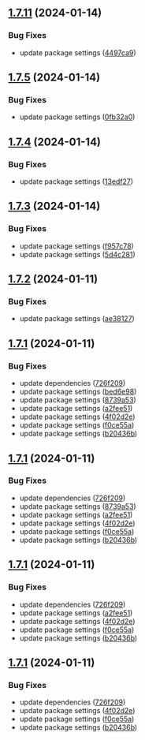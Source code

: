 ## [1.7.11](https://github.com/ExpediaGroup/spec-transformer/compare/v1.7.10...v1.7.11) (2024-01-14)


### Bug Fixes

* update package settings ([4497ca9](https://github.com/ExpediaGroup/spec-transformer/commit/4497ca9b05983da646b9cd96dd02742174b0e203))

## [1.7.5](https://github.com/ExpediaGroup/spec-transformer/compare/v1.7.4...v1.7.5) (2024-01-14)


### Bug Fixes

* update package settings ([0fb32a0](https://github.com/ExpediaGroup/spec-transformer/commit/0fb32a030c1fee468197303386b10e26cb3c3454))

## [1.7.4](https://github.com/ExpediaGroup/spec-transformer/compare/v1.7.3...v1.7.4) (2024-01-14)


### Bug Fixes

* update package settings ([13edf27](https://github.com/ExpediaGroup/spec-transformer/commit/13edf27a6701b15a6f43ce8d5033e86680b15956))

## [1.7.3](https://github.com/ExpediaGroup/spec-transformer/compare/v1.7.2...v1.7.3) (2024-01-14)


### Bug Fixes

* update package settings ([f957c78](https://github.com/ExpediaGroup/spec-transformer/commit/f957c7801a62cfad00c0e315da3fa47be56ac493))
* update package settings ([5d4c281](https://github.com/ExpediaGroup/spec-transformer/commit/5d4c281ce7a1d727d6c701de46075645b9cceb8c))

## [1.7.2](https://github.com/ExpediaGroup/spec-transformer/compare/v1.7.1...v1.7.2) (2024-01-11)


### Bug Fixes

* update package settings ([ae38127](https://github.com/ExpediaGroup/spec-transformer/commit/ae38127414d9836ee93e669e887391d8ff57c0fd))

## [1.7.1](https://github.com/ExpediaGroup/spec-transformer/compare/v1.7.0...v1.7.1) (2024-01-11)


### Bug Fixes

* update dependencies ([726f209](https://github.com/ExpediaGroup/spec-transformer/commit/726f2098cc4cd72347599cb299dd399acad23e9a))
* update package settings ([bed6e98](https://github.com/ExpediaGroup/spec-transformer/commit/bed6e98f16750f02696f70c84d323ce0586f9384))
* update package settings ([8739a53](https://github.com/ExpediaGroup/spec-transformer/commit/8739a530f4f5b7a71aeb6002b59108384ba39639))
* update package settings ([a2fee51](https://github.com/ExpediaGroup/spec-transformer/commit/a2fee51c10d6c753202f25000a7e76587c869184))
* update package settings ([4f02d2e](https://github.com/ExpediaGroup/spec-transformer/commit/4f02d2e09d058e83459cc0cbc8c079650f834a1b))
* update package settings ([f0ce55a](https://github.com/ExpediaGroup/spec-transformer/commit/f0ce55aa3c4966b135fde3c05a3b4becc78d579a))
* update package settings ([b20436b](https://github.com/ExpediaGroup/spec-transformer/commit/b20436b1f7f315fc29342c42a0b3138141149e6e))

## [1.7.1](https://github.com/ExpediaGroup/spec-transformer/compare/v1.7.0...v1.7.1) (2024-01-11)


### Bug Fixes

* update dependencies ([726f209](https://github.com/ExpediaGroup/spec-transformer/commit/726f2098cc4cd72347599cb299dd399acad23e9a))
* update package settings ([8739a53](https://github.com/ExpediaGroup/spec-transformer/commit/8739a530f4f5b7a71aeb6002b59108384ba39639))
* update package settings ([a2fee51](https://github.com/ExpediaGroup/spec-transformer/commit/a2fee51c10d6c753202f25000a7e76587c869184))
* update package settings ([4f02d2e](https://github.com/ExpediaGroup/spec-transformer/commit/4f02d2e09d058e83459cc0cbc8c079650f834a1b))
* update package settings ([f0ce55a](https://github.com/ExpediaGroup/spec-transformer/commit/f0ce55aa3c4966b135fde3c05a3b4becc78d579a))
* update package settings ([b20436b](https://github.com/ExpediaGroup/spec-transformer/commit/b20436b1f7f315fc29342c42a0b3138141149e6e))

## [1.7.1](https://github.com/ExpediaGroup/spec-transformer/compare/v1.7.0...v1.7.1) (2024-01-11)


### Bug Fixes

* update dependencies ([726f209](https://github.com/ExpediaGroup/spec-transformer/commit/726f2098cc4cd72347599cb299dd399acad23e9a))
* update package settings ([a2fee51](https://github.com/ExpediaGroup/spec-transformer/commit/a2fee51c10d6c753202f25000a7e76587c869184))
* update package settings ([4f02d2e](https://github.com/ExpediaGroup/spec-transformer/commit/4f02d2e09d058e83459cc0cbc8c079650f834a1b))
* update package settings ([f0ce55a](https://github.com/ExpediaGroup/spec-transformer/commit/f0ce55aa3c4966b135fde3c05a3b4becc78d579a))
* update package settings ([b20436b](https://github.com/ExpediaGroup/spec-transformer/commit/b20436b1f7f315fc29342c42a0b3138141149e6e))

## [1.7.1](https://github.com/ExpediaGroup/spec-transformer/compare/v1.7.0...v1.7.1) (2024-01-11)


### Bug Fixes

* update dependencies ([726f209](https://github.com/ExpediaGroup/spec-transformer/commit/726f2098cc4cd72347599cb299dd399acad23e9a))
* update package settings ([4f02d2e](https://github.com/ExpediaGroup/spec-transformer/commit/4f02d2e09d058e83459cc0cbc8c079650f834a1b))
* update package settings ([f0ce55a](https://github.com/ExpediaGroup/spec-transformer/commit/f0ce55aa3c4966b135fde3c05a3b4becc78d579a))
* update package settings ([b20436b](https://github.com/ExpediaGroup/spec-transformer/commit/b20436b1f7f315fc29342c42a0b3138141149e6e))
